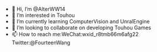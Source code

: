 - 👋 Hi, I’m @AlterWW14
- 👀 I’m interested in Touhou
- 🌱 I’m currently learning ComputerVision and UnralEngine
- 💞️ I’m looking to collaborate on developing Touhou Games
- 📫 How to reach me:WeChat:wxid_r8tmb66m6afg22 Twitter:@FourteenWang


<!---
AlterWW14/AlterWW14 is a ✨ special ✨ repository because its `README.md` (this file) appears on your GitHub profile.
You can click the Preview link to take a look at your changes.
--->
